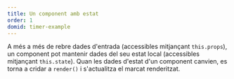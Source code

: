 ```yaml
---
title: Un component amb estat
order: 1
domid: timer-example
---
```


A més a més de rebre dades d'entrada (accessibles mitjançant `this.props`), un component pot mantenir dades del seu estat local (accessibles mitjançant `this.state`). Quan les dades d'estat d'un component canvien, es torna a cridar a `render()` i s'actualitza el marcat renderitzat.
